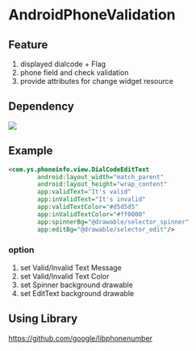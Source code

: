 # AndroidPhoneValidation

## Feature
1. displayed dialcode + Flag
2. phone field and check validation
3. provide attributes for change widget resource

## Dependency
[![](https://jitpack.io/v/LeeYoonSam/AndroidPhoneValidation.svg)](https://jitpack.io/#LeeYoonSam/AndroidPhoneValidation)

## Example
```xml
<com.ys.phoneinfo.view.DialCodeEditText
        android:layout_width="match_parent"
        android:layout_height="wrap_content"
        app:validText="It's valid"
        app:inValidText="It's invalid"
        app:validTextColor="#d5d5d5"
        app:inValidTextColor="#ff0000"
        app:spinnerBg="@drawable/selector_spinner"
        app:editBg="@drawable/selector_edit"/>
```

### option
1. set Valid/Invalid Text Message
2. set Valid/Invalid Text Color
3. set Spinner background drawable
4. set EditText background drawable


## Using Library
https://github.com/google/libphonenumber
